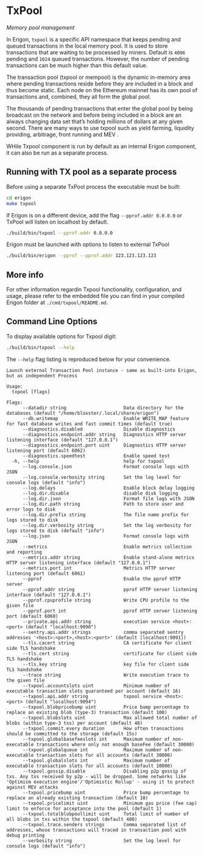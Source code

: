 # TxPool
*Memory pool management*

In Erigon, `txpool` is a specific API namespace that keeps pending and queued transactions in the local memory pool. It is used to store transactions that are waiting to be processed by miners. Default is `4096` pending and `1024` queued transactions. However, the number of pending transactions can be much higher than this default value.

The transaction pool (txpool or mempool) is the dynamic in-memory area where pending transactions reside before they are included in a block and thus become static. Each node on the Ethereum mainnet has its own pool of transactions and, combined, they all form the global pool. 

The thousands of pending transactions that enter the global pool by being broadcast on the network and before being included in a block are an always changing data set that’s holding millions of dollars at any given second. There are many ways to use txpool such as yield farming, liquidity providing, arbitrage, front running and MEV .

WHile Txpool component is run by default as an internal Erigon component,  it can also be run as a separate process.

## Running with TX pool as a separate process

Before using a separate TxPool process the executable must be built:

```bash
cd erigon
make txpool
```

If Erigon is on a different device, add the flag `--pprof.addr 0.0.0.0` or TxPool will listen on localhost by default.

```bash
./build/bin/txpool --pprof.addr 0.0.0.0
```

Erigon must be launched with options to listen to external TxPool

```bash
./build/bin/erigon --pprof --pprof.addr 123.123.123.123
```

## More info

For other information regardin Txpool functionality, configuration, and usage, please refer to the embedded file you can find in your compiled Erigon folder at `./cmd/txpool/README.md`.

## Command Line Options

To display available options for Txpool digit:

```bash
./build/bin/txpool --help
```

The `--help` flag listing is reproduced below for your convenience.

```
Launch external Transaction Pool instance - same as built-into Erigon, but as independent Process

Usage:
  txpool [flags]

Flags:
      --datadir string                     Data directory for the databases (default "/home/bloxster/.local/share/erigon")
      --db.writemap                        Enable WRITE_MAP feature for fast database writes and fast commit times (default true)
      --diagnostics.disabled               Disable diagnostics
      --diagnostics.endpoint.addr string   Diagnostics HTTP server listening interface (default "127.0.0.1")
      --diagnostics.endpoint.port uint     Diagnostics HTTP server listening port (default 6062)
      --diagnostics.speedtest              Enable speed test
  -h, --help                               help for txpool
      --log.console.json                   Format console logs with JSON
      --log.console.verbosity string       Set the log level for console logs (default "info")
      --log.delays                         Enable block delay logging
      --log.dir.disable                    disable disk logging
      --log.dir.json                       Format file logs with JSON
      --log.dir.path string                Path to store user and error logs to disk
      --log.dir.prefix string              The file name prefix for logs stored to disk
      --log.dir.verbosity string           Set the log verbosity for logs stored to disk (default "info")
      --log.json                           Format console logs with JSON
      --metrics                            Enable metrics collection and reporting
      --metrics.addr string                Enable stand-alone metrics HTTP server listening interface (default "127.0.0.1")
      --metrics.port int                   Metrics HTTP server listening port (default 6061)
      --pprof                              Enable the pprof HTTP server
      --pprof.addr string                  pprof HTTP server listening interface (default "127.0.0.1")
      --pprof.cpuprofile string            Write CPU profile to the given file
      --pprof.port int                     pprof HTTP server listening port (default 6060)
      --private.api.addr string            execution service <host>:<port> (default "localhost:9090")
      --sentry.api.addr strings            comma separated sentry addresses '<host>:<port>,<host>:<port>' (default [localhost:9091])
      --tls.cacert string                  CA certificate for client side TLS handshake
      --tls.cert string                    certificate for client side TLS handshake
      --tls.key string                     key file for client side TLS handshake
      --trace string                       Write execution trace to the given file
      --txpool.accountslots uint           Minimum number of executable transaction slots guaranteed per account (default 16)
      --txpool.api.addr string             txpool service <host>:<port> (default "localhost:9094")
      --txpool.blobpricebump uint          Price bump percentage to replace an existing blob (type-3) transaction (default 100)
      --txpool.blobslots uint              Max allowed total number of blobs (within type-3 txs) per account (default 48)
      --txpool.commit.every duration       How often transactions should be committed to the storage (default 15s)
      --txpool.globalbasefeeslots int      Maximum number of non-executable transactions where only not enough baseFee (default 30000)
      --txpool.globalqueue int             Maximum number of non-executable transaction slots for all accounts (default 30000)
      --txpool.globalslots int             Maximum number of executable transaction slots for all accounts (default 10000)
      --txpool.gossip.disable              Disabling p2p gossip of txs. Any txs received by p2p - will be dropped. Some networks like 'Optimism execution engine'/'Optimistic Rollup' - using it to protect against MEV attacks
      --txpool.pricebump uint              Price bump percentage to replace an already existing transaction (default 10)
      --txpool.pricelimit uint             Minimum gas price (fee cap) limit to enforce for acceptance into the pool (default 1)
      --txpool.totalblobpoollimit uint     Total limit of number of all blobs in txs within the txpool (default 480)
      --txpool.trace.senders strings       Comma separated list of addresses, whose transactions will traced in transaction pool with debug printing
      --verbosity string                   Set the log level for console logs (default "info")
```